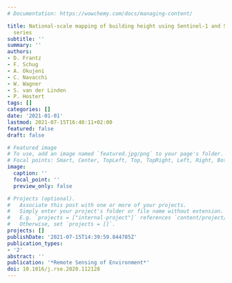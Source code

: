 ```yaml
---
# Documentation: https://wowchemy.com/docs/managing-content/

title: National-scale mapping of building height using Sentinel-1 and Sentinel-2 time
  series
subtitle: ''
summary: ''
authors:
- D. Frantz
- F. Schug
- A. Okujeni
- C. Navacchi
- W. Wagner
- S. van der Linden
- P. Hostert
tags: []
categories: []
date: '2021-01-01'
lastmod: 2021-07-15T16:40:11+02:00
featured: false
draft: false

# Featured image
# To use, add an image named `featured.jpg/png` to your page's folder.
# Focal points: Smart, Center, TopLeft, Top, TopRight, Left, Right, BottomLeft, Bottom, BottomRight.
image:
  caption: ''
  focal_point: ''
  preview_only: false

# Projects (optional).
#   Associate this post with one or more of your projects.
#   Simply enter your project's folder or file name without extension.
#   E.g. `projects = ["internal-project"]` references `content/project/deep-learning/index.md`.
#   Otherwise, set `projects = []`.
projects: []
publishDate: '2021-07-15T14:39:59.844785Z'
publication_types:
- '2'
abstract: ''
publication: '*Remote Sensing of Environment*'
doi: 10.1016/j.rse.2020.112128
---
```

